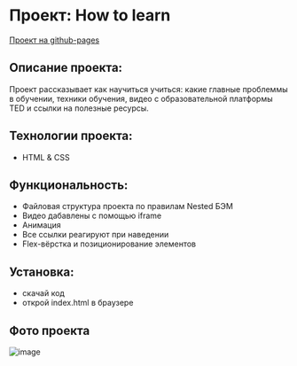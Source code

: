# Проект: How to learn

[Проект на github-pages](https://pavelaxenov.github.io/how-to-learn/)

## Описание проекта:
Проект рассказывает как научиться учиться: какие главные проблеммы в обучении, техники обучения, видео с образовательной платформы TED и ссылки на полезные ресурсы.

## Технологии проекта:
- HTML & CSS

## Функциональность:
- Файловая структура проекта по правилам Nested БЭМ
- Видео дабавлены с помощью iframe
- Aнимация
- Все ссылки реагируют при наведении
- Flex-вёрстка и позиционирование элементов

## Установка:
- скачай код
- открой index.html в браузере

## Фото проекта
![image](https://user-images.githubusercontent.com/70709823/110812010-4c334380-8298-11eb-935d-6b1491cd0fab.png)





